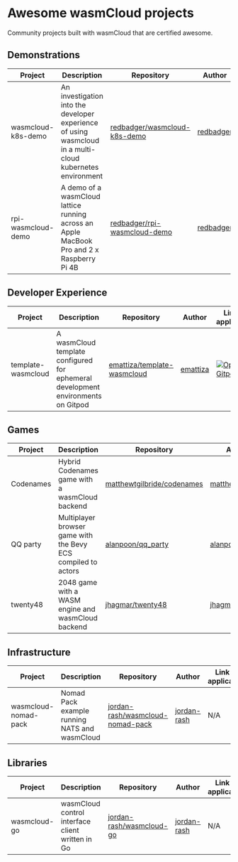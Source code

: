 # Awesome wasmCloud projects

Community projects built with wasmCloud that are certified awesome. 

## Demonstrations

| Project | Description | Repository | Author | Link (if applicable) | 
|---|---|---|---|---|
| wasmcloud-k8s-demo | An investigation into the developer experience of using wasmcloud in a multi-cloud kubernetes environment | [redbadger/wasmcloud-k8s-demo](https://github.com/redbadger/wasmcloud-k8s-demo) | [redbadger](https://github.com/redbadger) | https://www.youtube.com/watch?v=krbx09oJ2Q8 |
| rpi-wasmcloud-demo | A demo of a wasmCloud lattice running across an Apple MacBook Pro and 2 x Raspberry Pi 4B | [redbadger/rpi-wasmcloud-demo](https://github.com/redbadger/rpi-wasmcloud-demo) | [redbadger](https://github.com/redbadger) | N/A |

## Developer Experience
| Project | Description | Repository | Author | Link (if applicable) | 
|---|---|---|---|---|
| template-wasmcloud | A wasmCloud template configured for ephemeral development environments on Gitpod | [emattiza/template-wasmcloud](https://github.com/emattiza/template-wasmcloud) | [emattiza](https://github.com/emattiza) | [![Open in Gitpod](https://gitpod.io/button/open-in-gitpod.svg)](https://gitpod.io/#https://github.com/emattiza/template-wasmcloud) |

## Games
| Project | Description | Repository | Author | Link (if applicable) | 
|---|---|---|---|---|
| Codenames | Hybrid Codenames game with a wasmCloud backend | [matthewtgilbride/codenames](https://github.com/matthewtgilbride/codenames/tree/main/service/wasm) | [matthewtgilbride](https://github.com/matthewtgilbride) | https://codenames.mattgilbride.com/ |
| QQ party | Multiplayer browser game with the Bevy ECS compiled to actors | [alanpoon/qq_party](https://github.com/alanpoon/qq_party) | [alanpoon](https://github.com/alanpoon) | N/A |
| twenty48 | 2048 game with a WASM engine and wasmCloud backend | [jhagmar/twenty48](https://github.com/jhagmar/twenty48) | [jhagmar](https://github.com/jhagmar) | https://twenty48.aztex.eu/ |

## Infrastructure
| Project | Description | Repository | Author | Link (if applicable) | 
|---|---|---|---|---|
| wasmcloud-nomad-pack | Nomad Pack example running NATS and wasmCloud | [jordan-rash/wasmcloud-nomad-pack](https://github.com/jordan-rash/wasmcloud-nomad-pack) | [jordan-rash](https://github.com/jordan-rash) | N/A |

## Libraries
| Project | Description | Repository | Author | Link (if applicable) | 
|---|---|---|---|---|
| wasmcloud-go | wasmCloud control interface client written in Go | [jordan-rash/wasmcloud-go](https://github.com/jordan-rash/wasmcloud-go) | [jordan-rash](https://github.com/jordan-rash) | N/A |


